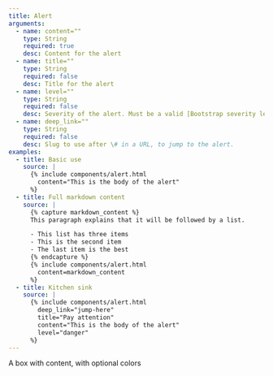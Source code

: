 ```yaml
---
title: Alert
arguments:
  - name: content=""
    type: String
    required: true
    desc: Content for the alert
  - name: title=""
    type: String
    required: false
    desc: Title for the alert
  - name: level=""
    type: String
    required: false
    desc: Severity of the alert. Must be a valid [Bootstrap severity level](https://getbootstrap.com/docs/4.0/components/alerts/).
  - name: deep_link=""
    type: String
    required: false
    desc: Slug to use after \# in a URL, to jump to the alert.
examples:
  - title: Basic use
    source: |
      {% include components/alert.html
        content="This is the body of the alert"
      %}
  - title: Full markdown content
    source: |
      {% capture markdown_content %}
      This paragraph explains that it will be followed by a list.

      - This list has three items
      - This is the second item
      - The last item is the best
      {% endcapture %}
      {% include components/alert.html
        content=markdown_content
      %}
  - title: Kitchen sink
    source: |
      {% include components/alert.html
        deep_link="jump-here"
        title="Pay attention"
        content="This is the body of the alert"
        level="danger"
      %}
---
```


A box with content, with optional colors
